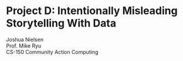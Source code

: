# Project D: Intentionally Misleading Storytelling With Data
Joshua Nielsen  
Prof. Mike Ryu  
CS-150 Community Action Computing  
